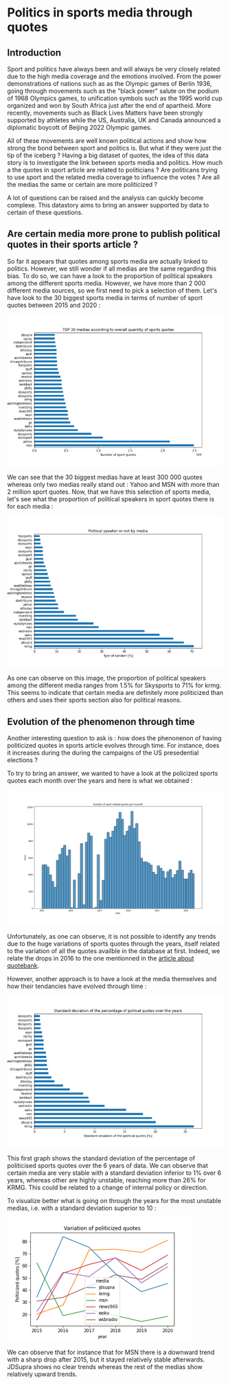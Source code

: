 # Politics in sports media through quotes

## Introduction

Sport and politics have always been and will always be very closely related due to the high media coverage and the emotions involved. From the power demonstrations of nations such as as the Olympic games of Berlin 1936, going through movements such as the "black power" salute on the podium of 1968 Olympics games, to unification symbols such as the 1995 world cup organized and won by South Africa just after the end of apartheid. More recently, movements such as Black Lives Matters have been strongly supported by athletes while the US, Australia, UK and Canada announced a diplomatic boycott of Beijing 2022 Olympic games. 

All of these movements are well known political actions and show how strong the bond between sport and politics is. But what if they were just the tip of the iceberg ? Having a big dataset of quotes, the idea of this data story is to investigate the link between sports media and politics. How much a the quotes in sport article are related to politicians ? Are politicans trying to use sport and the related media coverage to influence the votes ? Are all the medias the same or certain are more politicized ? 

A lot of questions can be raised and the analysis can quickly become complexe. This datastory aims to bring an answer supported by data to certain of these questions.

## Are certain media more prone to publish political quotes in their sports article ?

So far it appears that quotes among sports media are actually linked to politics. However, we still wonder if all medias are the same regarding this bias. To do so, we can have a look to the proportion of political speakers among the different sports media. However, we have more than 2 000 different media sources, so we first need to pick a selection of them. Let's have look to the 30 biggest sports media in terms of number of sport quotes between 2015 and 2020 :

![](ranking.png 'Political speaker according to TOP 30 medias')

We can see that the 30 biggest medias have at least 300 000 quotes whereas only two medias really stand out : Yahoo and MSN with more than 2 million sport quotes.
Now, that we have this selection of sports media, let's see what the proportion of political speakers in sport quotes there is for each media : 

![](Political_speakers_by_media.png 'Political speaker according to TOP 30 medias')

As one can observe on this image, the proportion of political speakers among the different media ranges from 1.5% for Skysports to 71% for krmg. This seems to indicate that certain media are definitely more politicized than others and uses their sports section also for political reasons.

## Evolution of the phenomenon through time

Another interesting question to ask is : how does the phenonenon of having politicized quotes in sports article evolves through time. For instance, does it increases during the during the campaigns of the US presedential elections ? 

To try to bring an answer, we wanted to have a look at the policized sports quotes each month over the years and here is what we obtained : 

![](mounth_frequency.png 'Mounth frequency of sport related quotes')

Unfortunately, as one can observe, it is not possible to identify any trends due to the huge variations of sports quotes through the years, itself related to the variation of all the quotes availble in the database at first. Indeed, we relate the drops in 2016 to the one mentionned in the [article about quotebank](https://dlab.epfl.ch/people/west/pub/Vaucher-Spitz-Catasta-West_WSDM-21.pdf).

However, another approach is to have a look at the media themselves and how their tendancies have evolved through time : 

![](STD.png 'Variation trhough the years')

This first graph shows the standard deviation of the percentage of politicised sports quotes over the 6 years of data. We can observe that certain media are very stable with a standard deviation inferior to 1% over 6 years, whereas other are highly unstable, reaching more than 26% for KRMG. This could be related to a change of internal policy or direction. 

To visualize better what is going on through the years for the most unstable medias, i.e. with a standard deviation superior to 10 :

![](variation.png 'Variation trhough the years')

We can observe that for instance that for MSN there is a downward trend with a sharp drop after 2015, but it stayed relatively stable afterwards. JDSupra shows no clear trends whereas the rest of the medias show relatively upward trends.
 
